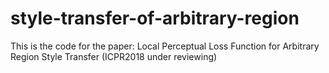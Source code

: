 # style-transfer-of-arbitrary-region

This is the code for the paper:
Local Perceptual Loss Function for Arbitrary Region Style Transfer (ICPR2018 under  reviewing)
